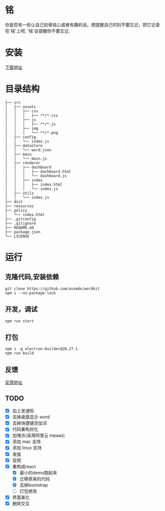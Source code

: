 # 铭

你是否有一些让自己刻骨铭心或者有趣的话，想提醒自己时刻不要忘记，把它记录在'铭'上吧, '铭'会提醒你不要忘记.

# 安装

[下载地址](https://github.com/assmdx/wordkit/releases)

# 目录结构

```
├── src
│   ├── assets
│   │   ├── css
│   │   │   ├── **/*.css
│   │   ├── js
│   │   │   ├── **/*.js
│   │   ├── img
│   │   │   └── **/*.png
│   ├── config
│   │   └── index.js
│   ├── datastore
│   │   └── word.json
│   ├── main
│   │   └── main.js
│   ├── renderer
│   │   ├── dashboard
│   │   │   ├── dashboard.html
│   │   │   └── dashboard.js
│   │   ├── index
│   │   │   ├── index.html
│   │   │   └── index.js
│   ├── utils
│   │   └── index.js
├── dist
├── resources
├── policy
│   └── index.html
├── .gitconfig
├── .gitignore
├── README.md
├── package.json
└── LICENSE
```

# 运行

## 克隆代码,安装依赖

    git clone https://github.com/assmdx/wordkit
    npm i --no-package-lock

## 开发，调试

    npm run start

## 打包

    npm i -g electron-builder@20.27.1
    npm run build

## 反馈

[反馈地址](https://github.com/assmdx/wordkit/issues)

## TODO

- [x] 加上发通知
- [x] 去掉桌面显示 word
- [x] 去掉快捷键添加词
- [x] 代码重构优化
- [x] 加埋点(采用阿里云 mpaas)
- [x] 添加 mac 支持
- [x] 添加 linux 支持
- [x] 发版
- [x] 官网
- [x] 重构成react
  - [x] 最小的demo跑起来
  - [x] 迁移原来的代码
  - [x] 去掉bootstrap
  - [ ] 打包修改
- [x] 界面美化
- [x] 删除交互  
